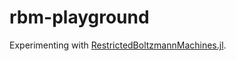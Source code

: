 # rbm-playground

Experimenting with [RestrictedBoltzmannMachines.jl](https://github.com/fissoreg/RestrictedBoltzmannMachines.jl).
